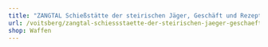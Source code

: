 ```yaml
---
title: "ZANGTAL Schießstätte der steirischen Jäger, Geschäft und Rezeption"
url: /voitsberg/zangtal-schiessstaette-der-steirischen-jaeger-geschaeft-und-rezeption/
shop: Waffen
---
```

